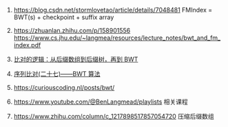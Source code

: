 1.  https://blog.csdn.net/stormlovetao/article/details/7048481
    FMIndex = BWT(s) + checkpoint + suffix array
2.  https://zhuanlan.zhihu.com/p/158901556
    https://www.cs.jhu.edu/~langmea/resources/lecture_notes/bwt_and_fm_index.pdf
3.  [比对的逻辑：从后缀数组到后缀树，再到 BWT](https://zhuanlan.zhihu.com/p/339370148)

4.  [序列比对(二十七)——BWT 算法](https://zhuanlan.zhihu.com/p/88263062)

5.  https://curiouscoding.nl/posts/bwt/

6.  https://www.youtube.com/@BenLangmead/playlists
    相关课程

7.  https://www.zhihu.com/column/c_1217898517857054720
    压缩后缀数组
